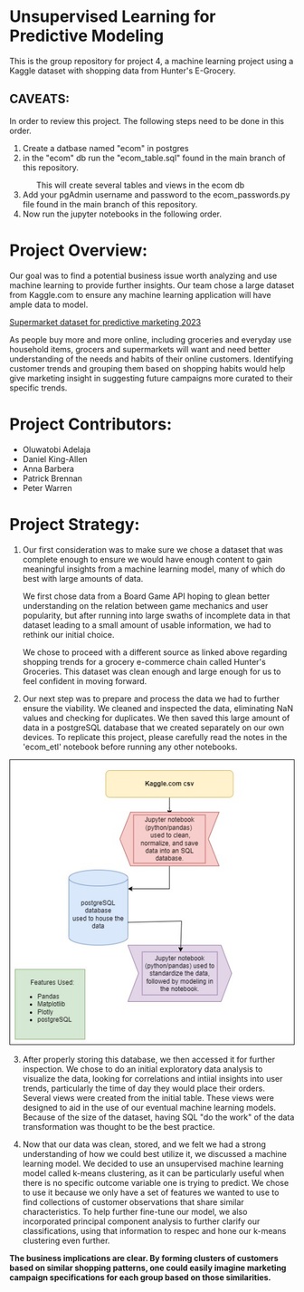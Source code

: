 # Unsupervised Learning for Predictive Modeling 
This is the group repository for project 4, a machine learning project using a Kaggle dataset with shopping data from Hunter's E-Grocery.

## CAVEATS:
In order to review this project. The following steps need to be done in this order.
<ol> 
    <li>Create a datbase named "ecom" in postgres</li>
    <li>in the "ecom" db run the "ecom_table.sql" found in the main branch of this repository.</li>
    <ul>This will create several tables and views in the ecom db</ul>
    <li>Add your pgAdmin username and password to the ecom_passwords.py file found in the main branch of this repository.</li>
    <li>Now run the jupyter notebooks in the following order.</li>
</ol>

# Project Overview:
Our goal was to find a potential business issue worth analyzing and use machine learning to provide further insights.  Our team chose a large dataset from Kaggle.com to ensure any machine learning application will have ample data to model.

[Supermarket dataset for predictive marketing 2023](https://www.kaggle.com/datasets/hunter0007/ecommerce-dataset-for-predictive-marketing-2023/code)

As people buy more and more online, including groceries and everyday use household items, grocers and supermarkets will want and need better understanding of the needs and habits of their online customers.  Identifying customer trends and grouping them based on shopping habits would help give marketing insight in suggesting future campaigns more curated to their specific trends.

# Project Contributors:
- Oluwatobi Adelaja
- Daniel King-Allen
- Anna Barbera
- Patrick Brennan
- Peter Warren

# Project Strategy:
1. Our first consideration was to make sure we chose a dataset that was complete enough to ensure we would have enough content to gain meaningful insights from a machine learning model, many of which do best with large amounts of data. <br> 

    We first chose data from a Board Game API hoping to glean better understanding on the relation between game mechanics and user popularity, but after running into large swaths of incomplete data in that dataset leading to a small amount of usable information, we had to rethink our initial choice.  <br>

    We chose to proceed with a different source as linked above regarding shopping trends for a grocery e-commerce chain called Hunter's Groceries.  This dataset was clean enough and large enough for us to feel confident in moving forward.

2.  Our next step was to prepare and process the data we had to further ensure the viability.  We cleaned and inspected the data, eliminating NaN values and checking for duplicates. We then saved this large amount of data in a postgreSQL database that we created separately on our own devices.  To replicate this project, please carefully read the notes in the 'ecom_etl' notebook before running any other notebooks.

![flowchart](flowchart_a.jpg)

3. After properly storing this database, we then accessed it for further inspection.  We chose to do an initial exploratory data analysis to visualize the data, looking for correlations and intiial insights into user trends, particularly the time of day they would place their orders. Several views were created from the initial table. These views were designed to aid in the use of our eventual machine learning models. Because of the size of the dataset, having SQL "do the work" of the data transformation was thought to be the best practice.  

4.  Now that our data was clean, stored, and we felt we had a strong understanding of how we could best utilize it, we discussed a machine learning model.  We decided to use an unsupervised machine learning model called k-means clustering, as it can be particularly useful when there is no specific outcome variable one is trying to predict.  We chose to use it because we only have a set of features we wanted to use to find collections of customer observations that share similar characteristics.  To help further fine-tune our model, we also incorporated principal component analysis to further clarify our classifications, using that information to respec and hone our k-means clustering even further.

<b>The business implications are clear.  By forming clusters of customers based on similar shopping patterns, one could easily imagine marketing campaign specifications for each group based on those similarities.</b>
